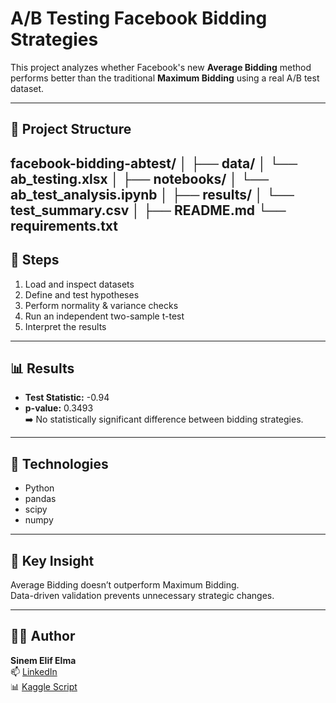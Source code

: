 # A/B Testing Facebook Bidding Strategies

This project analyzes whether Facebook's new **Average Bidding** method performs better than the traditional **Maximum Bidding** using a real A/B test dataset.

---

## 📂 Project Structure
facebook-bidding-abtest/
│
├── data/
│   └── ab_testing.xlsx
│
├── notebooks/
│   └── ab_test_analysis.ipynb
│
├── results/
│   └── test_summary.csv
│
├── README.md
└── requirements.txt
---

## 🚀 Steps
1. Load and inspect datasets  
2. Define and test hypotheses  
3. Perform normality & variance checks  
4. Run an independent two-sample t-test  
5. Interpret the results  

---

## 📊 Results
- **Test Statistic:** -0.94  
- **p-value:** 0.3493  
➡️ No statistically significant difference between bidding strategies.

---

## 🧠 Technologies
- Python
- pandas
- scipy
- numpy

---

## 🧩 Key Insight
Average Bidding doesn’t outperform Maximum Bidding.  
Data-driven validation prevents unnecessary strategic changes.

---

## 👩‍💻 Author
**Sinem Elif Elma**  
📫 [LinkedIn]([https://www.linkedin.com/in/sinem-elif-elma-bab7579b/])  
📊 [Kaggle Script]([https://www.kaggle.com/code/sinemelifelma/a-b-testing-facebook-bidding-strategies]) 
